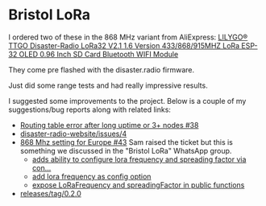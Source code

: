 # Bristol LoRa

I ordered two of these in the 868 MHz variant from AliExpress: [LILYGO® TTGO Disaster-Radio LoRa32 V2.1 1.6 Version 433/868/915MHZ LoRa ESP-32 OLED 0.96 Inch SD Card Bluetooth WIFI Module](https://www.aliexpress.com/item/4000396836096.html)

They come pre flashed with the disaster.radio firmware.

Just did some range tests and had really impressive results.

I suggested some improvements to the project. Below is a couple of my suggestions/bug reports along with related links:

* [Routing table error after long uptime or 3+ nodes #38](https://github.com/sudomesh/disaster-radio/issues/38)
* [disaster-radio-website/issues/4](https://github.com/sudomesh/disaster-radio-website/issues/4)
* [868 Mhz setting for Europe #43](https://github.com/sudomesh/disaster-radio/issues/43) Sam raised the ticket but this is something we discussed in the "Bristol LoRa" WhatsApp group.
	* [adds ability to configure lora frequency and spreading factor via con…](https://github.com/sudomesh/disaster-radio/commit/a94ca40b72bf207a8d4c7fca0d11128dada49459)
	* [add lora frequency as config option](https://github.com/sudomesh/disaster-radio/commit/93aafa36f6aff5abe6fe12e06d3e831ce188059e)
	* [expose LoRaFrequency and spreadingFactor in public functions](https://github.com/sudomesh/LoRaLayer2/commit/8509821d2a04b5edccaaaab7a6ef3260aa7b2cba)
* [releases/tag/0.2.0](https://github.com/sudomesh/disaster-radio/releases/tag/0.2.0)